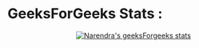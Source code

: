 # GeeksForGeeks Stats :
<div align="center" >
  
[![Narendra's geeksForgeeks stats](https://geeks-for-geeks-stats-api-napiyo.vercel.app/?userName=shubhodayqwsf&width=800)]([https://github.com/napiyo/geeksForGeeksStatsAPI](https://auth.geeksforgeeks.org/user/shubhodayqwsf/practice/)https://auth.geeksforgeeks.org/user/shubhodayqwsf/)

</div>
